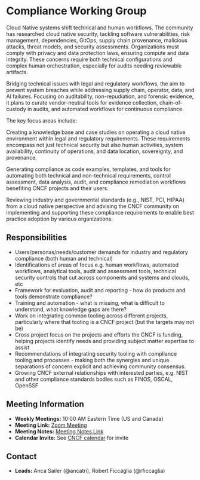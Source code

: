 # Compliance Working Group

Cloud Native systems shift technical and human workflows. The community has researched cloud native security, tackling software vulnerabilities, risk management, dependencies, GitOps, supply chain provenance, malicious attacks, threat models, and security assessments. Organizations must comply with privacy and data protection laws, ensuring compute and data integrity. These concerns require both technical configurations and complex human orchestration, especially for audits needing reviewable artifacts.

Bridging technical issues with legal and regulatory workflows, the aim to prevent system breaches while addressing supply chain, operator, data, and AI failures. Focusing on auditability, non-repudiation, and forensic evidence, it plans to curate vendor-neutral tools for evidence collection, chain-of-custody in audits, and automated workflows for continuous compliance.

The key focus areas include:

Creating a knowledge base and case studies on operating a cloud native environment within legal and regulatory requirements. These requirements encompass not just technical security but also human activities, system availability, continuity of operations, and data location, sovereignty, and provenance.

Generating compliance as code examples, templates, and tools for automating both technical and non-technical requirements, control assessment, data analysis, audit, and compliance remediation workflows benefiting CNCF projects and their users.

Reviewing industry and governmental standards (e.g., NIST, PCI, HIPAA) from a cloud native perspective and advising the CNCF community on implementing and supporting these compliance requirements to enable best practice adoption by various organizations.

## Responsibilities

- Users/personas/needs/customer demands for industry and regulatory compliance (both human and technical)
- Identifications of areas of focus e.g. human workflows, automated workflows, analytical tools, audit and assessment tools, technical security controls that cut across components and systems and clouds, etc
- Framework for evaluation, audit and reporting - how do products and tools demonstrate compliance?
- Training and automation - what is missing, what is difficult to understand, what knowledge gaps are there?
- Work on integrating common tooling across different projects, particularly where that tooling is a CNCF project (but the targets may not be)
- Cross project focus on the projects and efforts the CNCF is funding, helping projects identify needs and providing subject matter expertise to assist
- Recommendations of integrating security tooling with compliance tooling and processes - making both the synergies and unique separations of concern explicit and achieving community consensus.
- Growing CNCF external relationships with interested parties, e.g. NIST and other compliance standards bodies such as FINOS, OSCAL, OpenSSF

## Meeting Information

- **Weekly Meetings:** 10:00 AM Eastern Time (US and Canada)
- **Meeting Link:** [Zoom Meeting]([https://zoom.us/j/92729235315?pwd=ZFIxU3RSanlVODh4a1g2SFdJOGpoZz09](https://zoom-lfx.platform.linuxfoundation.org/meeting/94852354733?password=c99601ab-0a5a-4ea9-98e3-af9d12c59547))
- **Meeting Notes:** [Meeting Notes Link](https://docs.google.com/document/d/1z9xvt-Z97j4CtEH1-nR9sMWul7jQkUi_fNY7BdMPgxM/edit#heading=h.88owgl3gm8w4)
- **Calendar Invite:** See [CNCF calendar](https://calendar.google.com/calendar/u/0/embed?src=0b8u5el8ta4s93t2cm72tuvhhk@group.calendar.google.com&ctz=America/Los_Angeles) for invite

## Contact

- **Leads:** Anca Sailer (@ancatri), Robert Ficcaglia (@rficcaglia)
